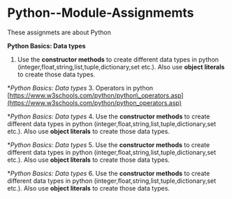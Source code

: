 # Python--Module-Assignmemts
These assignmets are about Python

**Python Basics: Data types**
1. Use the **constructor methods** to create different data types in python (integer,float,string,list,tuple,dictionary,set etc.). Also use **object literals** to create those data types.

**Python Basics: Data types*
3. Operators in python [https://www.w3schools.com/python/python\_operators.asp](https://www.w3schools.com/python/python_operators.asp)

**Python Basics: Data types*
4. Use the **constructor methods** to create different data types in python (integer,float,string,list,tuple,dictionary,set etc.). Also use **object literals** to create those data types.

**Python Basics: Data types*
5. Use the **constructor methods** to create different data types in python (integer,float,string,list,tuple,dictionary,set etc.). Also use **object literals** to create those data types.

**Python Basics: Data types*
6. Use the **constructor methods** to create different data types in python (integer,float,string,list,tuple,dictionary,set etc.). Also use **object literals** to create those data types.

